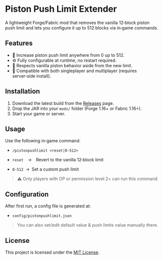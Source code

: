 # Piston Push Limit Extender

A lightweight Forge/Fabric mod that removes the vanilla 12‑block piston push limit and lets you configure it up to 512 blocks via in‑game commands.

## Features

- 🚀 Increase piston push limit anywhere from 0 up to 512.
- ⚙️ Fully configurable at runtime, no restart required.
- 🔄 Respects vanilla piston behavior aside from the new limit.
- 🤝 Compatible with both singleplayer and multiplayer (requires server‑side install).

## Installation

1. Download the latest build from the [Releases](https://github.com/fann22/piston-push-limit-extender/releases) page.  
2. Drop the JAR into your `mods/` folder (Forge 1.16+ or Fabric 1.16+).  
3. Start your game or server.

## Usage

Use the following in‑game command:
- `/pistonpushlimit <reset|0-512>`

- `reset` → Revert to the vanilla 12‑block limit  
- `0-512` → Set a custom push limit

> ⚠️ Only players with OP or permission level 2+ can run this command.

## Configuration

After first run, a config file is generated at:
- `config/pistonpushlimit.json`
  
> You can also set/edit default value & push limits value manually there.

## License

This project is licensed under the [MIT License](LICENSE).

